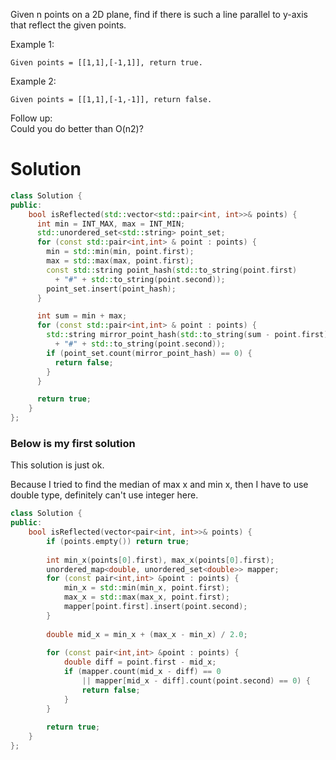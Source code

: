 Given n points on a 2D plane, find if there is such a line parallel to y-axis that reflect the given points.

Example 1:

```
Given points = [[1,1],[-1,1]], return true.
```

Example 2:

```
Given points = [[1,1],[-1,-1]], return false.
```  

Follow up:  
Could you do better than O(n2)?

# Solution


```cpp
class Solution {
public:
    bool isReflected(std::vector<std::pair<int, int>>& points) {
      int min = INT_MAX, max = INT_MIN;
      std::unordered_set<std::string> point_set;
      for (const std::pair<int,int> & point : points) {
        min = std::min(min, point.first);
        max = std::max(max, point.first);
        const std::string point_hash(std::to_string(point.first) 
          + "#" + std::to_string(point.second));
        point_set.insert(point_hash);
      }

      int sum = min + max;
      for (const std::pair<int,int> & point : points) {
        std::string mirror_point_hash(std::to_string(sum - point.first) 
          + "#" + std::to_string(point.second));
        if (point_set.count(mirror_point_hash) == 0) {
          return false;
        }
      }

      return true;
    }
};
```

### Below is my first solution

This solution is just ok.
  
Because I tried to find the median of max x and min x, then I have to use double type, definitely can't use integer here.
  
  

```cpp
class Solution {
public:
    bool isReflected(vector<pair<int, int>>& points) {
        if (points.empty()) return true;
        
        int min_x(points[0].first), max_x(points[0].first);
        unordered_map<double, unordered_set<double>> mapper;
        for (const pair<int,int> &point : points) {
            min_x = std::min(min_x, point.first);
            max_x = std::max(max_x, point.first);
            mapper[point.first].insert(point.second);
        }
        
        double mid_x = min_x + (max_x - min_x) / 2.0;
        
        for (const pair<int,int> &point : points) {
            double diff = point.first - mid_x;
            if (mapper.count(mid_x - diff) == 0
                || mapper[mid_x - diff].count(point.second) == 0) {
                return false;
            }
        }
        
        return true;
    }
};
```
